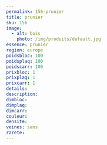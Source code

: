 ```yaml
---
permalink: 156-prunier
title: prunier
sku: 156
image: 
  - alt: bois
    photo: /img/produits/default.jpg
essence: prunier
region: europe
poidsbloc: 100
poidsplaq: 100
poidscarr: 100
prixbloc: 1
prixplaq: 1
prixcarr: 1
details: 
description: 
dimbloc: 
dimplaq: 
dimcarr: 
couleur: 
densite: 
veines: sans
rarete: 
---
```

